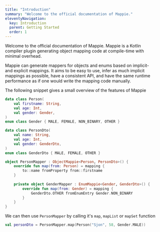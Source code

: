 ```yaml
---
title: "Introduction"
summary: "Welcome to the official documentation of Mappie."
eleventyNavigation:
  key: Introduction
  parent: Getting Started
  order: 1
---
```


Welcome to the official documentation of Mappie. Mappie is a Kotlin compiler plugin generating object mapping code at 
compile-time with minimal overhead.

Mappie can generate mappers for objects and enums based on implicit- and explicit mappings. It aims to be easy to use,
infer as much implicit mappings as possible, have a consistent API, and have the same runtime performance as if one 
would write the mapping code manually.

The following snippet gives a small overview of the features of Mappie
```kotlin
data class Person(
    val firstname: String, 
    val age: Int, 
    val gender: Gender,
)
enum class Gender { MALE, FEMALE, NON_BINARY, OTHER }

data class PersonDto(
    val name: String, 
    val age: Int, 
    val gender: GenderDto,
)
enum class GenderDto { MALE, FEMALE, OTHER }

object PersonMapper : ObjectMappie<Person, PersonDto>() {
    override fun map(from: Person) = mapping {
        to::name fromProperty from::firstname
    }
    
    private object GenderMapper : EnumMappie<Gender, GenderDto>() {
        override fun map(from: Gender) = mapping {
            GenderDto.OTHER fromEnumEntry Gender.NON_BINARY
        }
    }
}
```

We can then use `PersonMapper` by calling it's `map`, `mapList` or `mapSet` function
```kotlin
val personDto = PersonMapper.map(Person("Sjon", 58, Gender.MALE))
```